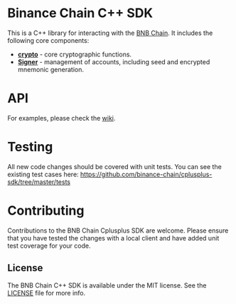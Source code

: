 # Binance Chain C++ SDK

This is a C++ library for interacting with the [BNB Chain](https://docs.bnbchain.org/docs/beaconchain/develop/api-reference/dex-api/paths). It includes the following core components:

* **[crypto](https://github.com/bnb-chain/cplusplus-sdk/tree/master/src/crypto)** - core cryptographic functions.
* **[Signer](https://github.com/bnb-chain/cplusplus-sdk/blob/master/src/Signer.cpp)** - management of accounts, including seed and encrypted mnemonic generation.

# API

For examples, please check the [wiki](https://github.com/bnb-chain/cplusplus-sdk/wiki).

# Testing

All new code changes should be covered with unit tests. You can see the existing test cases here: https://github.com/binance-chain/cplusplus-sdk/tree/master/tests 


# Contributing

Contributions to the BNB Chain Cplusplus SDK are welcome. Please ensure that you have tested the changes with a local client and have added unit test coverage for your code.

## License

The BNB Chain C++ SDK is available under the MIT license. See the [LICENSE](LICENSE) file for more info.
